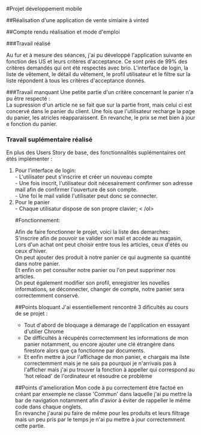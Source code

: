 #Projet développement mobile 

##Réalisation d'une application de vente simiaire à vinted

##Compte rendu réalisation et mode d'emploi

###Travail réalisé

Au fur et à mesure des séances, j'ai pu développé l'application suivante en fonction des US et leurs critères d'acceptance.
Ce sont près de 99% des critères demandés qui ont été respectés avec brio.
L'interface de login, la liste de vêtement, le détail du vêtement, le profil utilisateur et le filtre sur la liste répondent à tous les critères d'acceptance donnés.

###Travail manquant
Une petite partie d'un critère concernant le panier n'a pu être respecté :<br>  La supression d'un article ne se fait que sur la partie front, mais celui ci est concervé dans le panier du client. Une fois que l'utilisateur recharge la page du panier, les atricles réapparaissent.
En revanche, le prix se met bien à jour e fonction du panier.

### Travail suplémentaire réalisé
En plus des Users Story de base, des fonctionnalités suplémentaires ont étés implémenter :
<ol>
<li>Pour l'interface de login: </li>
- L'utilisater peut s'inscrire et créer un nouveau compte<br>
- Une fois inscrit, l'utilisateur doit nécesairement confirmer son adresse mail afin de confirmer l'ouverture de son compte.<br>
- Une foi le mail validé l'utilisater peut donc se connecter.
<li>Pour le panier</li>
- Chaque utilisatur dispose de son propre clavier;
<
/ol>

#Fonctionnement:

Afin de faire fonctionner le projet, voici la liste des demarches:
<br>  S'inscrire afin de pouvoir se valider son mail et accéde au magasin, <br>
Lors d'un achat ont peut choisir entre tous les articles, ceux d'étés ou ceux d'hiver.<br>
On peut ajouter des produit à notre panier ce qui augmente sa quantité dans notre panier. <br>
Et enfin on pet consulter notre panier ou l'on peut supprimer nos articles. <br>
On peut également modifier son profil, enregistrer les novelles informations, se déconnecter, changer de compte, notre panier sera correctemment conservé. <br>

##Points bloquant 
J'ai essentiellement rencontré 3 dificultés au cours de se projet :<br>
- Tout d'abord de bloquage a démarage de l'application en essayant d'utilier Chrome<br>
- De difficultés à récupérés correctemment les informations de mon panier notamment, ou encore ajouter une clé étrangère dans firestore alors que ça fonctionne par documents.<br>
- Et enfin mettre à jour l'affichage de mon panier, e chargais ma ilste correctemment mais je ne sais pa pourquoi je n'arrivais pas à l'afficher mais j'ai pu trouver la fonction à appeller qui correspond au 'hot reload' de l'ordinateur et résoudre ce problème

##Points d'amelioration
Mon code à pu correctement être factoé en créant par enxemple ne classe 'Commun' dans laquelle j'ai pu mettre la bar de navigation notamment afin d'avior à éviter de rappeller le même code dans chaque onglets.
<br> En revanche j'aurai pu faire de même pour les produits et leurs filtrage mais un peu pris par le temps je n'ai pu mettre à jour correctemment cette partie.


